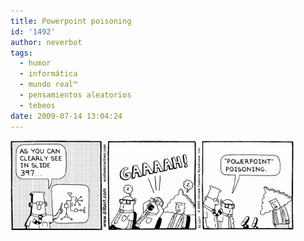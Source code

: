 ```yaml
---
title: Powerpoint poisoning
id: '1492'
author: neverbot
tags:
  - humor
  - informática
  - mundo real™
  - pensamientos aleatorios
  - tebeos
date: 2009-07-14 13:04:24
---
```


[![Dilbert - Powerpoint poisoning](./powerpoint-poisoning/Dilbert-Powerpoint-poisoning.gif "Dilbert - Powerpoint poisoning")](http://www.dilbert.com/)
